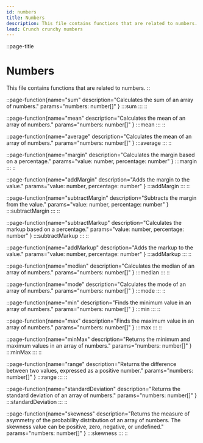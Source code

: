 ```yaml
---
id: numbers
title: Numbers
description: This file contains functions that are related to numbers.
lead: Crunch crunchy numbers
---
```

::page-title
# Numbers
This file contains functions that are related to numbers.
::

::page-function{name="sum" description="Calculates the sum of an array of numbers." params="numbers: number[]" }
:::sum
:::
::

::page-function{name="mean" description="Calculates the mean of an array of numbers." params="numbers: number[]" }
:::mean
:::
::

::page-function{name="average" description="Calculates the mean of an array of numbers." params="numbers: number[]" }
:::average
:::
::

::page-function{name="margin" description="Calculates the margin based on a percentage." params="value: number, percentage: number" }
:::margin
:::
::

::page-function{name="addMargin" description="Adds the margin to the value." params="value: number, percentage: number" }
:::addMargin
:::
::

::page-function{name="subtractMargin" description="Subtracts the margin from the value." params="value: number, percentage: number" }
:::subtractMargin
:::
::

::page-function{name="subtractMarkup" description="Calculates the markup based on a percentage." params="value: number, percentage: number" }
:::subtractMarkup
:::
::

::page-function{name="addMarkup" description="Adds the markup to the value." params="value: number, percentage: number" }
:::addMarkup
:::
::

::page-function{name="median" description="Calculates the median of an array of numbers." params="numbers: number[]" }
:::median
:::
::

::page-function{name="mode" description="Calculates the mode of an array of numbers." params="numbers: number[]" }
:::mode
:::
::

::page-function{name="min" description="Finds the minimum value in an array of numbers." params="numbers: number[]" }
:::min
:::
::

::page-function{name="max" description="Finds the maximum value in an array of numbers." params="numbers: number[]" }
:::max
:::
::

::page-function{name="minMax" description="Returns the minimum and maximum values in an array of numbers." params="numbers: number[]" }
:::minMax
:::
::

::page-function{name="range" description="Returns the difference between two values, expressed as a positive number." params="numbers: number[]" }
:::range
:::
::

::page-function{name="standardDeviation" description="Returns the standard deviation of an array of numbers." params="numbers: number[]" }
:::standardDeviation
:::
::

::page-function{name="skewness" description="Returns the measure of asymmetry of the probability distribution of an array of numbers. The skewness value can be positive, zero, negative, or undefined." params="numbers: number[]" }
:::skewness
:::
::

